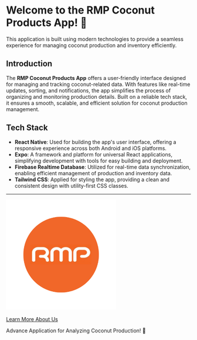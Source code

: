# Welcome to the RMP Coconut Products App! 🌴

This application is built using modern technologies to provide a seamless experience for managing coconut production and inventory efficiently.

## Introduction

The **RMP Coconut Products App** offers a user-friendly interface designed for managing and tracking coconut-related data. With features like real-time updates, sorting, and notifications, the app simplifies the process of organizing and monitoring production details. Built on a reliable tech stack, it ensures a smooth, scalable, and efficient solution for coconut production management.

## Tech Stack

- **React Native**: Used for building the app's user interface, offering a responsive experience across both Android and iOS platforms.
- **Expo**: A framework and platform for universal React applications, simplifying development with tools for easy building and deployment.
- **Firebase Realtime Database**: Utilized for real-time data synchronization, enabling efficient management of production and inventory data.
- **Tailwind CSS**: Applied for styling the app, providing a clean and consistent design with utility-first CSS classes.

---

<img src="assets/images/Rmplogo.png" alt="RMP Coconut Products Logo" width="300" height="300">

[Learn More About Us](https://rmp.lk/)

Advance Application for Analyzing Coconut Production! 🌴
